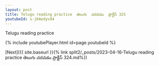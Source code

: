 ```yaml
---
layout: post
title: Telugu reading practice  తెలుగు  చదవడం  ప్రాక్టీస్ 325
youtubeId: s-jKAedyv94
---
```

 
 
Telugu reading practice
 
 
 
 
 


{% include youtubePlayer.html id=page.youtubeId %}
 
[Next]({{ site.baseurl }}{% link  split2/_posts/2023-04-16-Telugu reading practice  తెలుగు  చదవడం  ప్రాక్టీస్ 324.md%})
 
